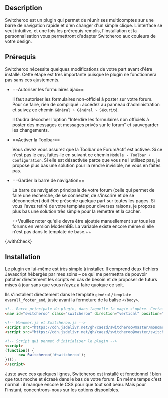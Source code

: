 ## Description
Switcheroo est un plugin qui permet de réunir ses multicomptes sur une barre de navigation rapide et d'en changer d'un simple clique. L'interface se veut intuitive, et une fois les prérequis remplis, l'installation et la personnalisation vous permettront d'adapter Switcheroo aux couleurs de votre design.

## Prérequis
Switcheroo nécessite quelques modifications de votre part avant d'être installé. Cette étape est très importante puisque le plugin ne fonctionnera pas sans ces ajustements.
- ==Autoriser les formulaires ajax==

   Il faut autoriser les formulaires non-officiel à poster sur votre forum. Pour ce faire, rien de compliqué : accédez au panneau d'administration et suivez ce chemin `Général › Général › Sécurité`.
   
   Il faudra décocher l'option "Interdire les formulaires non officiels à poster des messages et messages privés sur le forum" et sauvegarder les changements.
   
- ==Activer la Toolbar==

   Vous devez vous assurez que la Toolbar de ForumActif est activée. Si ce n'est pas le cas, faites-le en suivant ce chemin `Module › Toolbar › Configuration`. Si elle est désactivée parce que vous ne l'utilisez pas, je propose plus bas une solution pour la rendre invisible, ne vous en faites pas.
   
- ==Garder la barre de navigation==

   La barre de navigation principale de votre forum (celle qui permet de faire une recherche, de se connecter, de s'inscrire et de se déconnecter) doit être présente quelque part sur toutes les pages. Si vous l'avez retiré de votre template pour diverses raisons, je propose plus bas une solution très simple pour la remettre et la cacher.
   
   ++Veuillez noter qu'elle devra être ajoutée manuellement sur tous les forums en version ModernBB. La variable existe encore même si elle n'est pas dans le template de base.++

{.withCheck}

## Installation

Le plugin en lui-même est très simple à installer. Il comprend deux fichiers Javascript hébergés par mes soins  – ce qui me permettra de pouvoir patcher directement les scripts en cas de besoin et de proposer de futurs mises à jour sans que vous n'ayez à faire quoique ce soit.

Ils s'installent directement dans le template `général/template overall_footer_end`, juste avant la fermeture de la balise `</body>`.

``` html
<!-- Barre principale du plugin, dans laquelle la magie s'opère. Certaines valeurs peuvent être modifiées. -->
<nav id="switcheroo" class="switcheroo" direction="vertical" position="top"></nav>

<!-- Monomer.js et Switcheroo.js -->
<script src="https://cdn.jsdelivr.net/gh/caezd/switcheroo@master/monomer.js"></script>
<script src="https://cdn.jsdelivr.net/gh/caezd/switcheroo@master/switcheroo.js"></script>

<!-- Script qui permet d'initialiser le plugin -->
<script>
(function() {
      new Switcheroo('#switcheroo');
})();
</script>
```

Juste avec ces quelques lignes, Switcheroo est installé et fonctionnel ! bien que tout moche et écrasé dans le bas de votre forum. En même temps c'est normal : il manque encore le CSS pour que tout soit beau. Mais pour l'instant, concentrons-nous sur les options disponibles.

